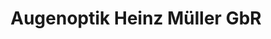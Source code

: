 ---
title: "Augenoptik Heinz Müller GbR"
url: /schwarzenberg-erzgebirge/augenoptik-heinz-mueller-gbr/
shop: Optiker
---